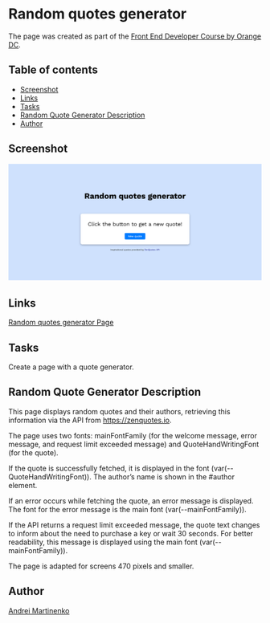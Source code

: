# Random quotes generator

The page was created as part of the [Front End Developer Course by Orange DC](https://digitalcenter.orange.md/).

## Table of contents

- [Screenshot](#screenshot)
- [Links](#links)
- [Tasks](#tasks)
- [Random Quote Generator Description](#random-quote-generator-description)
- [Author](#author)

## Screenshot

![](./images/screenshot.png)

## Links

[Random quotes generator Page](https://axinitm.github.io/ODC-Random-quotes-generator/)

## Tasks
Create a page with a quote generator. 

## Random Quote Generator Description
This page displays random quotes and their authors, retrieving this information via the API from https://zenquotes.io. 

The page uses two fonts: mainFontFamily (for the welcome message, error message, and request limit exceeded message) and QuoteHandWritingFont (for the quote). 

If the quote is successfully fetched, it is displayed in the font (var(--QuoteHandWritingFont)). The author’s name is shown in the #author element. 

If an error occurs while fetching the quote, an error message is displayed. The font for the error message is the main font (var(--mainFontFamily)). 

If the API returns a request limit exceeded message, the quote text changes to inform about the need to purchase a key or wait 30 seconds. For better readability, this message is displayed using the main font (var(--mainFontFamily)).

The page is adapted for screens 470 pixels and smaller.
## Author

[Andrei Martinenko](https://github.com/AxinitM)
